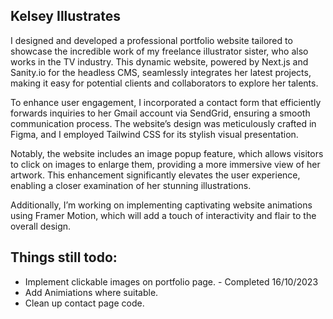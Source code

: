 ## Kelsey Illustrates
I designed and developed a professional portfolio website tailored to showcase the incredible work of my freelance illustrator sister, who also works in the TV industry. This dynamic website, powered by Next.js and Sanity.io for the headless CMS, seamlessly integrates her latest projects, making it easy for potential clients and collaborators to explore her talents.

To enhance user engagement, I incorporated a contact form that efficiently forwards inquiries to her Gmail account via SendGrid, ensuring a smooth communication process. The website’s design was meticulously crafted in Figma, and I employed Tailwind CSS for its stylish visual presentation.

Notably, the website includes an image popup feature, which allows visitors to click on images to enlarge them, providing a more immersive view of her artwork. This enhancement significantly elevates the user experience, enabling a closer examination of her stunning illustrations.

Additionally, I’m working on implementing captivating website animations using Framer Motion, which will add a touch of interactivity and flair to the overall design.

## Things still todo:

- Implement clickable images on portfolio page. - Completed 16/10/2023
- Add Animiations where suitable.
- Clean up contact page code.
